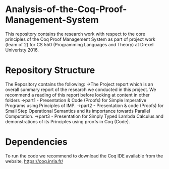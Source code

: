 # Analysis-of-the-Coq-Proof-Management-System

This repository contains the research work with respect to the core principles of the Coq Proof Management System as part of project work (team of 2) for CS 550 (Programming Languages and Theory) at Drexel Univeristy 2016. </br>

# Repository Structure

The Repository contains the following:
->The Project report which is an overall summary report of the research we conducted in this project. We recommend a reading of this report before looking at content in other folders
->part1 - Presentation & Code (Proofs) for Simple Imperative Programs using Principles of IMP.
->part2 - Presentation & code (Proofs) for Small Step Operational Semantics and its importance towards Parallel Computation.
->part3 - Presentation for Simply Typed Lambda Calculus and demonstrations of its Principles using proofs in Coq (Code).

# Dependencies

To run the code we recommend to download the Coq IDE available from the website, https://coq.inria.fr/

